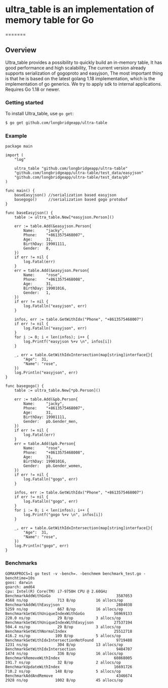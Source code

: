 # ultra_table is an implementation of memory table for Go
=======

## Overview
Ultra_table provides a possibility to quickly build an in-memory table, It has good performance and high scalability, The current version already supports serialization of gogoproto and easyjson, The most important thing is that he is based on the latest golang 1.18 implementation, which is the implementation of go generics.
We try to apply sdk to internal applications.
Requires Go 1.18 or newer.
### Getting started
To install Ultra_table, use `go get`:

```sh
$ go get github.com/longbridgeapp/ultra-table
```

### Example
```
package main

import (
	"log"

	ultra_table "github.com/longbridgeapp/ultra-table"
	"github.com/longbridgeapp/ultra-table/test_data/easyjson"
	"github.com/longbridgeapp/ultra-table/test_data/pb"
)

func main() {
	baseEasyjson() //serialization based easyjson
	basegogo()     //serialization based gogo protobuf
}

func baseEasyjson() {
	table := ultra_table.New[*easyjson.Person]()

	err := table.Add(&easyjson.Person{
		Name:     "jacky",
		Phone:    "+8613575468007",
		Age:      31,
		BirthDay: 19901111,
		Gender:   0,
	})
	if err != nil {
		log.Fatal(err)
	}
	err = table.Add(&easyjson.Person{
		Name:     "rose",
		Phone:    "+8613575468008",
		Age:      31,
		BirthDay: 19901016,
		Gender:   1,
	})
	if err != nil {
		log.Fatalln("easyjson", err)
	}

	infos, err := table.GetWithIdx("Phone", "+8613575468007")
	if err != nil {
		log.Fatalln("easyjson", err)
	}
	for i := 0; i < len(infos); i++ {
		log.Printf("easyjson %+v \n", infos[i])
	}

	_, err = table.GetWithIdxIntersection(map[string]interface{}{
		"Age":  31,
		"Name": "rose",
	})
	log.Println("easyjson", err)
}

func basegogo() {
	table := ultra_table.New[*pb.Person]()

	err := table.Add(&pb.Person{
		Name:     "jacky",
		Phone:    "+8613575468007",
		Age:      31,
		BirthDay: 19901111,
		Gender:   pb.Gender_men,
	})
	if err != nil {
		log.Fatal(err)
	}
	err = table.Add(&pb.Person{
		Name:     "rose",
		Phone:    "+8613575468008",
		Age:      31,
		BirthDay: 19901016,
		Gender:   pb.Gender_women,
	})
	if err != nil {
		log.Fatalln("gogo", err)
	}

	infos, err := table.GetWithIdx("Phone", "+8613575468007")
	if err != nil {
		log.Fatalln("gogo", err)
	}
	for i := 0; i < len(infos); i++ {
		log.Printf("gogo %+v \n", infos[i])
	}

	_, err = table.GetWithIdxIntersection(map[string]interface{}{
		"Age":  31,
		"Name": "rose",
	})
	log.Println("gogo", err)
}
```

### Benchmarks

```
GOMAXPROCS=1 go test -v -bench=. -benchmem benchmark_test.go -benchtime=10s
goos: darwin
goarch: amd64
cpu: Intel(R) Core(TM) i7-9750H CPU @ 2.60GHz
BenchmarkAddWithGoGo                             3587053              4568 ns/op             713 B/op         16 allocs/op
BenchmarkAddWithEasyjson                         2884038              5259 ns/op             667 B/op         16 allocs/op
BenchmarkGetWithUniqueIndexWithGoGo             56969133               220.0 ns/op            29 B/op          3 allocs/op
BenchmarkGetWithUniqueIndexWithEasyjson         27537194               504.4 ns/op            29 B/op          3 allocs/op
BenchmarkGetWithNormalIndex                     25512718               416.2 ns/op           109 B/op          5 allocs/op
BenchmarkGetWithIdxIntersectionNotFound          9719488              1231 ns/op             304 B/op         13 allocs/op
BenchmarkGetWithIdxIntersection                  9484707              1474 ns/op             336 B/op         16 allocs/op
BenchmarkRemoveWithIndex                        60868005               191.7 ns/op            32 B/op          2 allocs/op
BenchmarkUpdateWithIndex                        16691726               710.2 ns/op           148 B/op          5 allocs/op
BenchmarkAddAndRemove                            4346674              2928 ns/op            1002 B/op         45 allocs/op
```